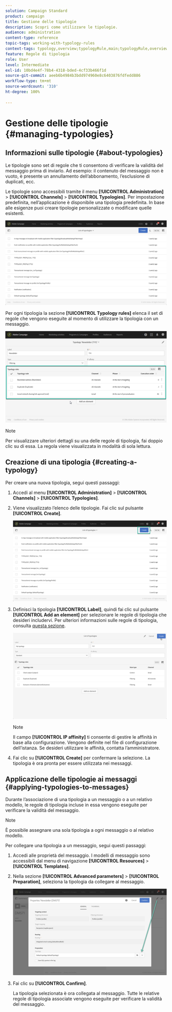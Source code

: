 ```yaml
---
solution: Campaign Standard
product: campaign
title: Gestione delle tipologie
description: Scopri come utilizzare le tipologie.
audience: administration
content-type: reference
topic-tags: working-with-typology-rules
context-tags: typology,overview;typologyRule,main;typologyRule,overview
feature: Regole di tipologia
role: User
level: Intermediate
exl-id: 10bd4e4f-78b4-4318-bded-4cf33b466f1d
source-git-commit: aeeb6b4984b3bdd974960e8c6403876fdfedd886
workflow-type: tm+mt
source-wordcount: '310'
ht-degree: 100%

---
```


# Gestione delle tipologie {#managing-typologies}

## Informazioni sulle tipologie {#about-typologies}

Le tipologie sono set di regole che ti consentono di verificare la validità del messaggio prima di inviarlo. Ad esempio: il contenuto del messaggio non è vuoto, è presente un annullamento dell’abbonamento, l’esclusione di duplicati, ecc.

Le tipologie sono accessibili tramite il menu **[!UICONTROL Administration]** > **[!UICONTROL Channels]** > **[!UICONTROL Typologies]**. Per impostazione predefinita, nell’applicazione è disponibile una tipologia predefinita. In base alle esigenze puoi creare tipologie personalizzate o modificare quelle esistenti.

![](assets/typologies-list.png)

Per ogni tipologia la sezione **[!UICONTROL Typology rules]** elenca il set di regole che vengono eseguite al momento di utilizzare la tipologia con un messaggio.

![](assets/typology_typo-rule-list.png)

>[!NOTE]
>
>Per visualizzare ulteriori dettagli su una delle regole di tipologia, fai doppio clic su di essa. La regola viene visualizzata in modalità di sola lettura.

## Creazione di una tipologia {#creating-a-typology}

Per creare una nuova tipologia, segui questi passaggi:

1. Accedi al menu **[!UICONTROL Administration]** > **[!UICONTROL Channels]** > **[!UICONTROL Typologies]**.

1. Viene visualizzato l’elenco delle tipologie. Fai clic sul pulsante **[!UICONTROL Create]**.

   ![](assets/typologies-create.png)

1. Definisci la tipologia **[!UICONTROL Label]**, quindi fai clic sul pulsante **[!UICONTROL Add an element]** per selezionare le regole di tipologia che desideri includervi. Per ulteriori informazioni sulle regole di tipologia, consulta [questa sezione](../../sending/using/managing-typology-rules.md).

   ![](assets/typology_addrules.png)

   >[!NOTE]
   >
   >Il campo **[!UICONTROL IP affinity]** ti consente di gestire le affinità in base alla configurazione. Vengono definite nel file di configurazione dell’istanza. Se desideri utilizzare le affinità, contatta l’amministratore.

1. Fai clic su **[!UICONTROL Create]** per confermare la selezione. La tipologia è ora pronta per essere utilizzata nei messaggi.

## Applicazione delle tipologie ai messaggi {#applying-typologies-to-messages}

Durante l’associazione di una tipologia a un messaggio o a un relativo modello, le regole di tipologia incluse in essa vengono eseguite per verificare la validità del messaggio.

>[!NOTE]
>
>È possibile assegnare una sola tipologia a ogni messaggio o al relativo modello.

Per collegare una tipologia a un messaggio, segui questi passaggi:

1. Accedi alle proprietà del messaggio. I modelli di messaggio sono accessibili dal menu di navigazione **[!UICONTROL Resources]** > **[!UICONTROL Templates]**.

1. Nella sezione **[!UICONTROL Advanced parameters]** > **[!UICONTROL Preparation]**, seleziona la tipologia da collegare al messaggio.

   ![](assets/typology_message.png)

1. Fai clic su **[!UICONTROL Confirm]**.

   La tipologia selezionata è ora collegata al messaggio. Tutte le relative regole di tipologia associate vengono eseguite per verificare la validità del messaggio.
